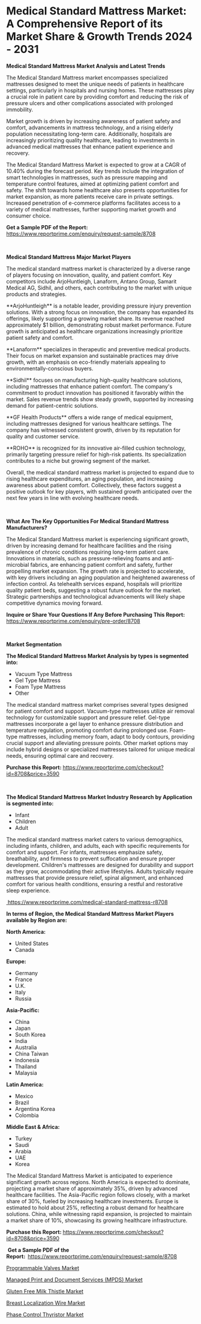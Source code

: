 <p><h1>Medical Standard Mattress Market: A Comprehensive Report of its Market Share & Growth Trends 2024 - 2031</h1></p><p><strong>Medical Standard Mattress Market Analysis and Latest Trends</strong></p>
<p><p>The Medical Standard Mattress market encompasses specialized mattresses designed to meet the unique needs of patients in healthcare settings, particularly in hospitals and nursing homes. These mattresses play a crucial role in patient care by providing comfort and reducing the risk of pressure ulcers and other complications associated with prolonged immobility. </p><p>Market growth is driven by increasing awareness of patient safety and comfort, advancements in mattress technology, and a rising elderly population necessitating long-term care. Additionally, hospitals are increasingly prioritizing quality healthcare, leading to investments in advanced medical mattresses that enhance patient experience and recovery.</p><p>The Medical Standard Mattress Market is expected to grow at a CAGR of 10.40% during the forecast period. Key trends include the integration of smart technologies in mattresses, such as pressure mapping and temperature control features, aimed at optimizing patient comfort and safety. The shift towards home healthcare also presents opportunities for market expansion, as more patients receive care in private settings. Increased penetration of e-commerce platforms facilitates access to a variety of medical mattresses, further supporting market growth and consumer choice.</p></p>
<p><strong>Get a Sample PDF of the Report:&nbsp;</strong> <a href="https://www.reportprime.com/enquiry/request-sample/8708?utm_campaign=104&utm_medium=2&utm_source=Github&utm_content=ia&utm_term=28112024&utm_id=medical-standard-mattress">https://www.reportprime.com/enquiry/request-sample/8708</a></p>
<p>&nbsp;</p>
<p><strong>Medical Standard Mattress Major Market Players</strong></p>
<p><p>The medical standard mattress market is characterized by a diverse range of players focusing on innovation, quality, and patient comfort. Key competitors include ArjoHuntleigh, Lanaform, Antano Group, Samarit Medical AG, Sidhil, and others, each contributing to the market with unique products and strategies.</p><p>**ArjoHuntleigh** is a notable leader, providing pressure injury prevention solutions. With a strong focus on innovation, the company has expanded its offerings, likely supporting a growing market share. Its revenue reached approximately $1 billion, demonstrating robust market performance. Future growth is anticipated as healthcare organizations increasingly prioritize patient safety and comfort.</p><p>**Lanaform** specializes in therapeutic and preventive medical products. Their focus on market expansion and sustainable practices may drive growth, with an emphasis on eco-friendly materials appealing to environmentally-conscious buyers.</p><p>**Sidhil** focuses on manufacturing high-quality healthcare solutions, including mattresses that enhance patient comfort. The company's commitment to product innovation has positioned it favorably within the market. Sales revenue trends show steady growth, supported by increasing demand for patient-centric solutions.</p><p>**GF Health Products** offers a wide range of medical equipment, including mattresses designed for various healthcare settings. The company has witnessed consistent growth, driven by its reputation for quality and customer service.</p><p>**ROHO** is recognized for its innovative air-filled cushion technology, primarily targeting pressure relief for high-risk patients. Its specialization contributes to a niche but growing segment of the market.</p><p>Overall, the medical standard mattress market is projected to expand due to rising healthcare expenditures, an aging population, and increasing awareness about patient comfort. Collectively, these factors suggest a positive outlook for key players, with sustained growth anticipated over the next few years in line with evolving healthcare needs.</p></p>
<p>&nbsp;</p>
<p><strong>What Are The Key Opportunities For Medical Standard Mattress Manufacturers?</strong></p>
<p><p>The Medical Standard Mattress market is experiencing significant growth, driven by increasing demand for healthcare facilities and the rising prevalence of chronic conditions requiring long-term patient care. Innovations in materials, such as pressure-relieving foams and anti-microbial fabrics, are enhancing patient comfort and safety, further propelling market expansion. The growth rate is projected to accelerate, with key drivers including an aging population and heightened awareness of infection control. As telehealth services expand, hospitals will prioritize quality patient beds, suggesting a robust future outlook for the market. Strategic partnerships and technological advancements will likely shape competitive dynamics moving forward.</p></p>
<p><strong>Inquire or Share Your Questions If Any Before Purchasing This Report:</strong> <a href="https://www.reportprime.com/enquiry/pre-order/8708?utm_campaign=104&utm_medium=2&utm_source=Github&utm_content=ia&utm_term=28112024&utm_id=medical-standard-mattress">https://www.reportprime.com/enquiry/pre-order/8708</a></p>
<p>&nbsp;</p>
<p><strong>Market Segmentation</strong></p>
<p><strong>The Medical Standard Mattress Market Analysis by types is segmented into:</strong></p>
<p><ul><li>Vacuum Type Mattress</li><li>Gel Type Mattress</li><li>Foam Type Mattress</li><li>Other</li></ul></p>
<p><p>The medical standard mattress market comprises several types designed for patient comfort and support. Vacuum-type mattresses utilize air removal technology for customizable support and pressure relief. Gel-type mattresses incorporate a gel layer to enhance pressure distribution and temperature regulation, promoting comfort during prolonged use. Foam-type mattresses, including memory foam, adapt to body contours, providing crucial support and alleviating pressure points. Other market options may include hybrid designs or specialized mattresses tailored for unique medical needs, ensuring optimal care and recovery.</p></p>
<p><strong>Purchase this Report:&nbsp;</strong><a href="https://www.reportprime.com/checkout?id=8708&price=3590&utm_campaign=104&utm_medium=2&utm_source=Github&utm_content=ia&utm_term=28112024&utm_id=medical-standard-mattress">https://www.reportprime.com/checkout?id=8708&price=3590</a></p>
<p>&nbsp;</p>
<p><strong>The Medical Standard Mattress Market Industry Research by Application is segmented into:</strong></p>
<p><ul><li>Infant</li><li>Children</li><li>Adult</li></ul></p>
<p><p>The medical standard mattress market caters to various demographics, including infants, children, and adults, each with specific requirements for comfort and support. For infants, mattresses emphasize safety, breathability, and firmness to prevent suffocation and ensure proper development. Children's mattresses are designed for durability and support as they grow, accommodating their active lifestyles. Adults typically require mattresses that provide pressure relief, spinal alignment, and enhanced comfort for various health conditions, ensuring a restful and restorative sleep experience.</p></p>
<p><a href="https://www.reportprime.com/medical-standard-mattress-r8708?utm_campaign=104&utm_medium=2&utm_source=Github&utm_content=ia&utm_term=28112024&utm_id=medical-standard-mattress">&nbsp;https://www.reportprime.com/medical-standard-mattress-r8708</a></p>
<p><strong>In terms of Region, the Medical Standard Mattress Market Players available by Region are:</strong></p>
<p>
    <p> <strong> North America: </strong>
        <ul>
            <li>United States</li>
            <li>Canada</li>
        </ul>
        </p> 
    <p> <strong> Europe: </strong>
        <ul>
            <li>Germany</li>
            <li>France</li>
            <li>U.K.</li>
            <li>Italy</li>
            <li>Russia</li>
        </ul>
        </p> 
    <p> <strong> Asia-Pacific: </strong>
        <ul>
            <li>China</li>
            <li>Japan</li>
            <li>South Korea</li>
            <li>India</li>
            <li>Australia</li>
            <li>China Taiwan</li>
            <li>Indonesia</li>
            <li>Thailand</li>
            <li>Malaysia</li>
        </ul>
        </p> 
    <p> <strong> Latin America: </strong>
        <ul>
            <li>Mexico</li>
            <li>Brazil</li>
            <li>Argentina Korea</li>
            <li>Colombia</li>
        </ul>
        </p> 
    <p> <strong> Middle East & Africa: </strong>
        <ul>
            <li>Turkey</li>
            <li>Saudi</li>
            <li>Arabia</li>
            <li>UAE</li>
            <li>Korea</li>
        </ul>
    </p>
    </p>
<p><p>The Medical Standard Mattress Market is anticipated to experience significant growth across regions. North America is expected to dominate, projecting a market share of approximately 35%, driven by advanced healthcare facilities. The Asia-Pacific region follows closely, with a market share of 30%, fueled by increasing healthcare investments. Europe is estimated to hold about 25%, reflecting a robust demand for healthcare solutions. China, while witnessing rapid expansion, is projected to maintain a market share of 10%, showcasing its growing healthcare infrastructure.</p></p>
<p><strong>Purchase this Report: </strong><a href="https://www.reportprime.com/checkout?id=8708&price=3590&utm_campaign=104&utm_medium=2&utm_source=Github&utm_content=ia&utm_term=28112024&utm_id=medical-standard-mattress">https://www.reportprime.com/checkout?id=8708&price=3590</a></p>
<p>&nbsp;<strong>Get a Sample PDF of the Report:&nbsp;&nbsp;</strong><a href="https://www.reportprime.com/enquiry/request-sample/8708?utm_campaign=104&utm_medium=2&utm_source=Github&utm_content=ia&utm_term=28112024&utm_id=medical-standard-mattress">https://www.reportprime.com/enquiry/request-sample/8708</a></p>
<p><strong></strong></p>
<p><p><a href="https://www.linkedin.com/pulse/detailed-analysis-programmable-valves-market-decision-making-e0xzf?utm_campaign=104&utm_medium=2&utm_source=Github&utm_content=ia&utm_term=28112024&utm_id=medical-standard-mattress">Programmable Valves Market</a></p><p><a href="https://issuu.com/reportprime-2/docs/managed-print-and-document-services_be65d7ada5ab1e?utm_campaign=104&utm_medium=2&utm_source=Github&utm_content=ia&utm_term=28112024&utm_id=medical-standard-mattress">Managed Print and Document Services (MPDS) Market</a></p><p><a href="https://issuu.com/reportprime-2/docs/gluten-free-milk-thistle-market-siz_2da1dbf0c044f3?utm_campaign=104&utm_medium=2&utm_source=Github&utm_content=ia&utm_term=28112024&utm_id=medical-standard-mattress">Gluten Free Milk Thistle Market</a></p><p><a href="https://github.com/borgmrikki329/Market-Research-Report-List-1/blob/main/breast-localization-wire-market.md?utm_campaign=104&utm_medium=2&utm_source=Github&utm_content=ia&utm_term=28112024&utm_id=medical-standard-mattress">Breast Localization Wire Market</a></p><p><a href="https://www.linkedin.com/pulse/analyzing-global-phase-control-thyristor-market-growth-npznc?utm_campaign=104&utm_medium=2&utm_source=Github&utm_content=ia&utm_term=28112024&utm_id=medical-standard-mattress">Phase Control Thyristor Market</a></p></p>